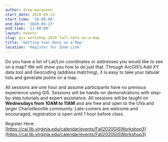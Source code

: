```yaml
---
author: drew-macqueen
start_date: 2020-09-23
start_time: '10:00:00'
end_date: '2020-09-23'
end_time: '11:00:00'
layout: events
slug: gis-workshop-2020-fall-data-on-a-map
title: 'Getting Your Data on a Map'
location: 'Register for Zoom Link'
---
```


Do you have a list of Lat/Lon coordinates or addresses you would like to see on a map?  We will show you how to do just that.  Through ArcGIS’s Add XY data tool and Geocoding (address matching), it is easy to take your tabular lists and generate points on a map.

All sessions are one hour and assume participants have no previous experience using GIS.  Sessions will be hands-on demonstrations with step-by-step tutorials and expert assistance.  All sessions will be taught on **Wednesdays from 10AM to 11AM** and are free and open to the UVa and larger Charlottesville community. Late-comers are welcome and encouraged, registration is open until 1 hour before class.

Register Here: [https://cal.lib.virginia.edu/calendar/events/Fall2020GISWorkshop3](https://cal.lib.virginia.edu/calendar/events/Fall2020GISWorkshop3)
